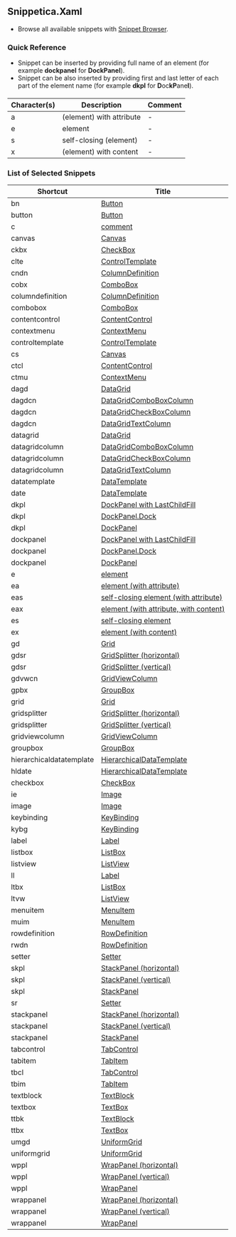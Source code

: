 ## Snippetica.Xaml

* Browse all available snippets with [Snippet Browser](http://pihrt.net/snippetica/snippets?engine=vs&language=xaml).

### Quick Reference

* Snippet can be inserted by providing full name of an element (for example **dockpanel** for **DockPanel**).
* Snippet can be also inserted by providing first and last letter of each part of the element name (for example **dkpl** for **D**oc**kP**ane**l**).

#### 

Character\(s\) | Description | Comment
-------------- | ----------- | -------
a|\(element\) with attribute|\-
e|element|\-
s|self\-closing \(element\)|\-
x|\(element\) with content|\-

### List of Selected Snippets

Shortcut | Title
-------- | -----
bn|[Button](Button_.snippet)
button|[Button](Button.snippet)
c|[comment](Comment.snippet)
canvas|[Canvas](Canvas.snippet)
ckbx|[CheckBox](CheckBox_.snippet)
clte|[ControlTemplate](ControlTemplate_.snippet)
cndn|[ColumnDefinition](ColumnDefinition_.snippet)
cobx|[ComboBox](ComboBox_.snippet)
columndefinition|[ColumnDefinition](ColumnDefinition.snippet)
combobox|[ComboBox](ComboBox.snippet)
contentcontrol|[ContentControl](ContentControl.snippet)
contextmenu|[ContextMenu](ContextMenu.snippet)
controltemplate|[ControlTemplate](ControlTemplate.snippet)
cs|[Canvas](Canvas_.snippet)
ctcl|[ContentControl](ContentControl_.snippet)
ctmu|[ContextMenu](ContextMenu_.snippet)
dagd|[DataGrid](DataGrid_.snippet)
dagdcn|[DataGridComboBoxColumn](DataGridComboBoxColumn_.snippet)
dagdcn|[DataGridCheckBoxColumn](DataGridCheckBoxColumn_.snippet)
dagdcn|[DataGridTextColumn](DataGridTextColumn_.snippet)
datagrid|[DataGrid](DataGrid.snippet)
datagridcolumn|[DataGridComboBoxColumn](DataGridComboBoxColumn.snippet)
datagridcolumn|[DataGridCheckBoxColumn](DataGridCheckBoxColumn.snippet)
datagridcolumn|[DataGridTextColumn](DataGridTextColumn.snippet)
datatemplate|[DataTemplate](DataTemplate.snippet)
date|[DataTemplate](DataTemplate_.snippet)
dkpl|[DockPanel with LastChildFill](DockPanelLastChildFill_.snippet)
dkpl|[DockPanel\.Dock](DockPanelDock_.snippet)
dkpl|[DockPanel](DockPanel_.snippet)
dockpanel|[DockPanel with LastChildFill](DockPanelLastChildFill.snippet)
dockpanel|[DockPanel\.Dock](DockPanelDock.snippet)
dockpanel|[DockPanel](DockPanel.snippet)
e|[element](Element.snippet)
ea|[element \(with attribute\)](ElementWithAttribute.snippet)
eas|[self\-closing element \(with attribute\)](SelfClosingElementWithAttribute.snippet)
eax|[element \(with attribute, with content\)](ElementWithAttributeWithContent.snippet)
es|[self\-closing element](SelfClosingElement.snippet)
ex|[element \(with content\)](ElementWithContent.snippet)
gd|[Grid](Grid_.snippet)
gdsr|[GridSplitter \(horizontal\)](GridSplitterHorizontal_.snippet)
gdsr|[GridSplitter \(vertical\)](GridSplitterVertical_.snippet)
gdvwcn|[GridViewColumn](GridViewColumn_.snippet)
gpbx|[GroupBox](GroupBox_.snippet)
grid|[Grid](Grid.snippet)
gridsplitter|[GridSplitter \(horizontal\)](GridSplitterHorizontal.snippet)
gridsplitter|[GridSplitter \(vertical\)](GridSplitterVertical.snippet)
gridviewcolumn|[GridViewColumn](GridViewColumn.snippet)
groupbox|[GroupBox](GroupBox.snippet)
hierarchicaldatatemplate|[HierarchicalDataTemplate](HierarchicalDataTemplate.snippet)
hldate|[HierarchicalDataTemplate](HierarchicalDataTemplate_.snippet)
checkbox|[CheckBox](CheckBox.snippet)
ie|[Image](Image_.snippet)
image|[Image](Image.snippet)
keybinding|[KeyBinding](KeyBinding.snippet)
kybg|[KeyBinding](KeyBinding_.snippet)
label|[Label](Label.snippet)
listbox|[ListBox](ListBox.snippet)
listview|[ListView](ListView.snippet)
ll|[Label](Label_.snippet)
ltbx|[ListBox](ListBox_.snippet)
ltvw|[ListView](ListView_.snippet)
menuitem|[MenuItem](MenuItem.snippet)
muim|[MenuItem](MenuItem_.snippet)
rowdefinition|[RowDefinition](RowDefinition.snippet)
rwdn|[RowDefinition](RowDefinition_.snippet)
setter|[Setter](Setter.snippet)
skpl|[StackPanel \(horizontal\)](StackPanelHorizontal_.snippet)
skpl|[StackPanel \(vertical\)](StackPanelVertical_.snippet)
skpl|[StackPanel](StackPanel_.snippet)
sr|[Setter](Setter_.snippet)
stackpanel|[StackPanel \(horizontal\)](StackPanelHorizontal.snippet)
stackpanel|[StackPanel \(vertical\)](StackPanelVertical.snippet)
stackpanel|[StackPanel](StackPanel.snippet)
tabcontrol|[TabControl](TabControl.snippet)
tabitem|[TabItem](TabItem.snippet)
tbcl|[TabControl](TabControl_.snippet)
tbim|[TabItem](TabItem_.snippet)
textblock|[TextBlock](TextBlock.snippet)
textbox|[TextBox](TextBox.snippet)
ttbk|[TextBlock](TextBlock_.snippet)
ttbx|[TextBox](TextBox_.snippet)
umgd|[UniformGrid](UniformGrid_.snippet)
uniformgrid|[UniformGrid](UniformGrid.snippet)
wppl|[WrapPanel \(horizontal\)](WrapPanelHorizontal_.snippet)
wppl|[WrapPanel \(vertical\)](WrapPanelVertical_.snippet)
wppl|[WrapPanel](WrapPanel_.snippet)
wrappanel|[WrapPanel \(horizontal\)](WrapPanelHorizontal.snippet)
wrappanel|[WrapPanel \(vertical\)](WrapPanelVertical.snippet)
wrappanel|[WrapPanel](WrapPanel.snippet)
